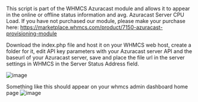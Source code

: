 This script is part of the WHMCS Azuracast module and allows it to appear in the online or offline status information and avg. Azuracast Server CPU Load.
If you have not purchased our module, please make your purchase here:
https://marketplace.whmcs.com/product/7150-azuracast-provisioning-module

Download the index.php file and host it on your WHMCS web host, create a folder for it, edit API key parameters with your Azuracast server API and the baseurl of your Azuracast server, save and place the file url in the server settings in WHMCS in the Server Status Address field.

![image](https://github.com/user-attachments/assets/d4fafc84-669d-4766-be86-98354d910290)

Something like this should appear on your whmcs admin dashboard home page
![image](https://github.com/user-attachments/assets/f6d4b909-60de-4b1f-94bf-eab31900d8c5)
